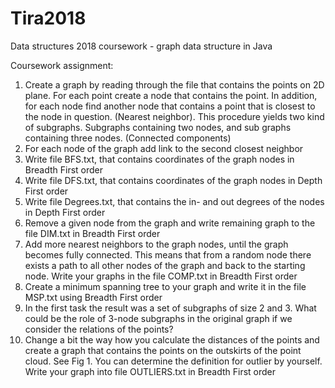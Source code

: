 # Tira2018
Data structures 2018 coursework - graph data structure in Java

Coursework assignment:
1. Create a graph by reading through the file that contains the points on 2D plane. For each point create a node that contains the point. In addition, for each node find another node that contains a point that is closest to the node in question. (Nearest neighbor). This procedure yields two kind of subgraphs. Subgraphs containing two nodes, and sub graphs containing three nodes. (Connected components)
2. For each node of the graph add link to the second closest neighbor
3. Write file BFS.txt, that contains coordinates of the graph nodes in Breadth First order
4. Write file DFS.txt, that contains coordinates of the graph nodes in Depth First order
5. Write file Degrees.txt, that contains the in- and out degrees of the nodes in Depth First order
6. Remove a given node from the graph and write remaining graph to the file DIM.txt in Breadth First order
7. Add more nearest neighbors to the graph nodes, until the graph becomes fully connected. This means that from a random node there exists a path to all other nodes of the graph and back to the starting node. Write your graphs in the file COMP.txt in Breadth First order
8. Create a minimum spanning tree to your graph and write it in the file MSP.txt using Breadth First order
9. In the first task the result was a set of subgraphs of size 2 and 3. What could be the role of 3-node subgraphs in the original graph if we consider the relations of the points?
10. Change a bit the way how you calculate the distances of the points and create a graph that contains the points on the outskirts of the point cloud. See Fig 1. You can determine the definition for outlier by yourself. Write your graph into file OUTLIERS.txt in Breadth First order
